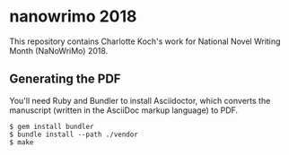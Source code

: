 # nanowrimo 2018

This repository contains Charlotte Koch's work for National Novel Writing
Month (NaNoWriMo) 2018.


## Generating the PDF

You'll need Ruby and Bundler to install Asciidoctor, which converts the
manuscript (written in the AsciiDoc markup language) to PDF. 

```
$ gem install bundler
$ bundle install --path ./vendor
$ make
```
